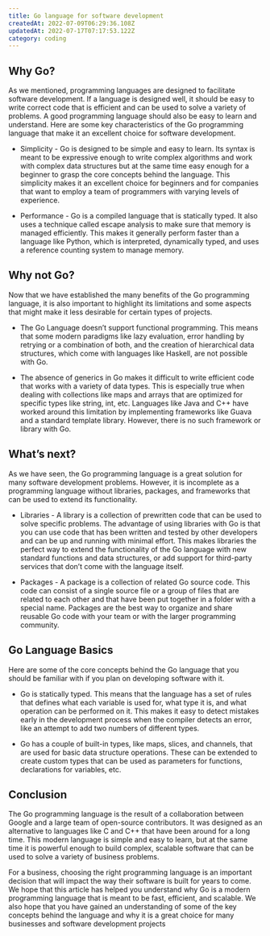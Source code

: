 ```yaml
---
title: Go language for software development
createdAt: 2022-07-09T06:29:36.108Z
updatedAt: 2022-07-17T07:17:53.122Z
category: coding
---
```


## Why Go?

As we mentioned, programming languages are designed to facilitate software development. If a language is designed well, it should be easy to write correct code that is efficient and can be used to solve a variety of problems. A good programming language should also be easy to learn and understand.
Here are some key characteristics of the Go programming language that make it an excellent choice for software development.

- Simplicity - Go is designed to be simple and easy to learn. Its syntax is meant to be expressive enough to write complex algorithms and work with complex data structures but at the same time easy enough for a beginner to grasp the core concepts behind the language. This simplicity makes it an excellent choice for beginners and for companies that want to employ a team of programmers with varying levels of experience.

- Performance - Go is a compiled language that is statically typed. It also uses a technique called escape analysis to make sure that memory is managed efficiently. This makes it generally perform faster than a language like Python, which is interpreted, dynamically typed, and uses a reference counting system to manage memory.

## Why not Go?

Now that we have established the many benefits of the Go programming language, it is also important to highlight its limitations and some aspects that might make it less desirable for certain types of projects.

- The Go Language doesn’t support functional programming. This means that some modern paradigms like lazy evaluation, error handling by retrying or a combination of both, and the creation of hierarchical data structures, which come with languages like Haskell, are not possible with Go.

- The absence of generics in Go makes it difficult to write efficient code that works with a variety of data types. This is especially true when dealing with collections like maps and arrays that are optimized for specific types like string, int, etc. Languages like Java and C++ have worked around this limitation by implementing frameworks like Guava and a standard template library. However, there is no such framework or library with Go.

## What’s next?

As we have seen, the Go programming language is a great solution for many software development problems. However, it is incomplete as a programming language without libraries, packages, and frameworks that can be used to extend its functionality.

- Libraries - A library is a collection of prewritten code that can be used to solve specific problems. The advantage of using libraries with Go is that you can use code that has been written and tested by other developers and can be up and running with minimal effort. This makes libraries the perfect way to extend the functionality of the Go language with new standard functions and data structures, or add support for third-party services that don’t come with the language itself.

- Packages - A package is a collection of related Go source code. This code can consist of a single source file or a group of files that are related to each other and that have been put together in a folder with a special name. Packages are the best way to organize and share reusable Go code with your team or with the larger programming community.

## Go Language Basics

Here are some of the core concepts behind the Go language that you should be familiar with if you plan on developing software with it.

- Go is statically typed. This means that the language has a set of rules that defines what each variable is used for, what type it is, and what operation can be performed on it. This makes it easy to detect mistakes early in the development process when the compiler detects an error, like an attempt to add two numbers of different types.

- Go has a couple of built-in types, like maps, slices, and channels, that are used for basic data structure operations. These can be extended to create custom types that can be used as parameters for functions, declarations for variables, etc.

## Conclusion

The Go programming language is the result of a collaboration between Google and a large team of open-source contributors. It was designed as an alternative to languages like C and C++ that have been around for a long time.
This modern language is simple and easy to learn, but at the same time it is powerful enough to build complex, scalable software that can be used to solve a variety of business problems.

For a business, choosing the right programming language is an important decision that will impact the way their software is built for years to come. 
We hope that this article has helped you understand why Go is a modern programming language that is meant to be fast, efficient, and scalable. We also hope that you have gained an understanding of some of the key concepts behind the language and why it is a great choice for many businesses and software development projects

